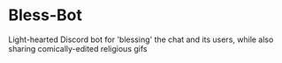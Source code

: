# Bless-Bot
Light-hearted Discord bot for 'blessing' the chat and its users, while also sharing comically-edited religious gifs
